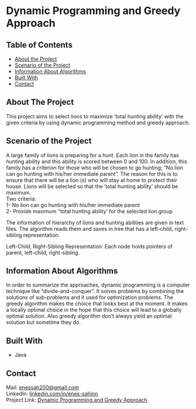 # Dynamic Programming and Greedy Approach

## Table of Contents

* [About the Project](#about-the-project)
* [Scenario of the Project](#scenario-of-the-project)
* [Information About Algorithms](#information-about-algorithms)
* [Built With](#built-with)
* [Contact](#contact)

## About The Project
This project aims to select lions to maximize ‘total hunting ability’ with the given criteria by using dynamic programming method and greedy approach.

## Scenario of the Project
A large family of lions is preparing for a hunt. Each lion in the family has hunting ability and this ability is scored between 0 and 100. In addition, this family has a criterion for those who will be chosen to go hunting; “No lion can go hunting with his/her immediate parent”. The reason for this is to ensure that there will be a lion (s) who will stay at home to protect their house. Lions will be selected so that the ‘total hunting ability’ should be maximum.\
Two criteria:\
1- No lion can go hunting with his/her immediate parent\
2- Provide maximum ‘‘total hunting ability’ for the selected lion group

The information of hierarchy of lions and hunting abilities are given in text files. The algorithm reads them and saves in tree that has a left-child, right-sibling representation. 

Left-Child, Right-Sibling Representation: Each node holds pointers of parent, left-child, right-sibling.

## Information About Algorithms

In order to summarize the approaches, dynamic programming is a computer technique like “divide-and-conquer”. 
It solves problems by combining the solutions of sub-problems and it used for optimization problems. 
The greedy algorithm makes the choice that looks best at the moment. It makes a locally optimal choice in the hope that this choice will lead to a globally optimal solution. Also greedy algorithm don’t always yield an optimal solution but sometime they do.

## Built With
* Java

## Contact
Mail: enessah200@gmail.com\
LinkedIn: [linkedin.com/in/enes-sahinn](https://www.linkedin.com/in/enes-sahinn/)\
Project Link: [Dynamic Programming and Greedy Approach](https://github.com/enes-sahinn/Dynamic-Programming-and-Greedy-Approach)


